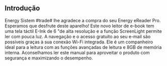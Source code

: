 ## Introdução 

Energy Sistem #trade# lhe agradece a compra do seu Energy eReader Pro. Esperamos que desfrute deste aparelho! Este novo leitor de e-book tem uma tela táctil E-Ink de 6 "de alta resolução e a função ScreenLight permite ler com pouca luz. A navegação e o acesso gratuito ao seu e-mail são possíveis graças à sua conexão Wi-Fi integrada. Ele é um companheiro ideal para a leitura com as funções avançadas de leitura e 8GB de memória interna. Aconselhamos ler este manual para aproveitar o produto com segurança e maximizando o desempenho. 

